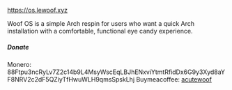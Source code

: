 https://os.lewoof.xyz

Woof OS is a simple Arch respin for users who want a quick Arch installation with a comfortable, functional eye candy experience.

##### Donate
Monero: 88Ftpu3ncRyLv7Z2c14b9L4MsyWscEqLBJhENxviYtmtRfidDx6G9y3Xyd8aYF8NRV2c2dF5QZiyTfHwuWLH9qmsSpskLhj
Buymeacoffee: [acutewoof](https://buymeacoffee.com/acutewoof)
